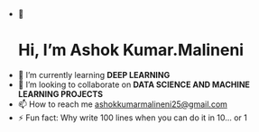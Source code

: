 - 👋 **<h1>Hi, I’m Ashok Kumar.Malineni</h1>**
- 🌱 I’m currently learning **DEEP LEARNING**
- 💞️ I’m looking to collaborate on **DATA SCIENCE AND MACHINE LEARNING PROJECTS**
- 📫 How to reach me ashokkumarmalineni25@gmail.com
- ⚡ Fun fact: Why write 100 lines when you can do it in 10… or 1

<!---
AshokKumar2525/AshokKumar2525 is a ✨ special ✨ repository because its `README.md` (this file) appears on your GitHub profile.
You can click the Preview link to take a look at your changes.
--->
